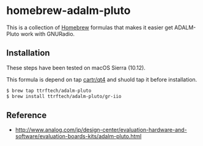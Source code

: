 # homebrew-adalm-pluto

This is a collection of [Homebrew](https://github.com/mxcl/homebrew) formulas
that makes it easier get ADALM-Pluto work with GNURadio.

## Installation

These steps have been tested on macOS Sierra (10.12).

This formula is depend on tap [cartr/qt4](https://github.com/cartr/homebrew-qt4) and shuold tap it before installation.

```bash
$ brew tap ttrftech/adalm-pluto
$ brew install ttrftech/adalm-pluto/gr-iio
```

## Reference

- http://www.analog.com/jp/design-center/evaluation-hardware-and-software/evaluation-boards-kits/adalm-pluto.html
